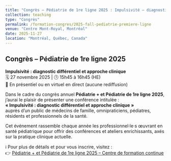 ```yaml
---
title: "Congrès – Pédiatrie de 1re ligne 2025 : Impulsivité – diagnostic différentiel et approche clinique"
collection: teaching
type: "Congrès"
permalink: /formation-congres/2025-fall-pediatrie-premiere-ligne
venue: "Centre Mont-Royal, Montréal"
date: 2025-11-27
location: "Montréal, Québec, Canada"
---
```


## Congrès – Pédiatrie de 1re ligne 2025  
**Impulsivité : diagnostic différentiel et approche clinique**  
🗓️ 27 novembre 2025 | 🕒 15h45 à 16h45 (HE)  
📍 En présentiel ou en virtuel en direct (aucune rediffusion)

Dans le cadre du congrès annuel **Pédiatrie + et Pédiatrie de 1re ligne 2025**, j’aurai le plaisir de présenter une conférence intitulée :  
**« Impulsivité : diagnostic différentiel et approche clinique »**  
auprès d’un public de médecins de famille, omnipraticiens, pédiatres, résidents et professionnels de la santé.

Cet événement rassemble chaque année les professionnel·le·s œuvrant en santé pédiatrique pour offrir des conférences et ateliers enrichissants, axés sur la pratique clinique actuelle.

ℹ️ Pour plus de détails et pour vous inscrire, visitez :  
👉 [Pédiatrie + et Pédiatrie de 1re ligne 2025 – Centre de formation continue](https://event.fourwaves.com/fr/pediatrie2025/pages)
